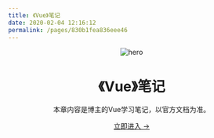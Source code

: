 ```yaml
---
title: 《Vue》笔记
date: 2020-02-04 12:16:12
permalink: /pages/830b1fea836eee46
---
```

<main aria-labelledby="main-title" class="home">
  <header class="hero">
    <img src="https://cdn.jsdelivr.net/gh/xugaoyi/image_store/blog/20200204143633.png" alt="hero">
    <h1 id="main-title">《Vue》笔记</h1>
    <p class="description">本章内容是博主的Vue学习笔记，以官方文档为准。</p>
    <p class="action">
      <a href="/pages/114158caa9e96df0/" class="nav-link action-button">立即进入 →</a>
    </p>
  </header>
  <div class="custom content default"></div>
</main>
